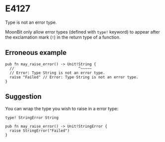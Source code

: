 # E4127

Type is not an error type.

MoonBit only allow error types (defined with `type!` keyword) to appear after
the exclamation mark (`!`) in the return type of a function.

## Erroneous example

```moonbit
pub fn may_raise_error() -> Unit!String {
  //                             ^~~~~~
  // Error: Type String is not an error type.
  raise "Failed" // Error: Type String is not an error type.
}
```

## Suggestion

You can wrap the type you wish to raise in a error type:

```moonbit
type! StringError String

pub fn may_raise_error() -> Unit!StringError {
  raise StringError("Failed")
}
```
